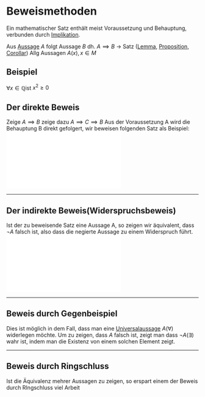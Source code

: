 # Beweismethoden
Ein mathematischer Satz enthält meist Voraussetzung und Behauptung, verbunden durch [Implikation](Aussagen.md).

Aus [Aussage](Elementare%20Logik.md#Aussageform) $A$ folgt Aussage $B$ dh. $A\implies B$
-> Satz ([Lemma](Elementare%20Logik.md), [Proposition](Elementare%20Logik.md), [Corollar](Elementare%20Logik.md))
Allg Aussagen $A(x), x\in M$
## Beispiel
$\forall x \in \mathbb Q$ist
$x^2 \geq 0$


## Der direkte Beweis
Zeige $A \implies B$ zeige dazu $A\implies C\implies B$
Aus der Voraussetzung A wird die Behauptung B direkt gefolgert, wir beweisen folgenden Satz als Beispiel:
![Gerade natürliche Zahlen](Gerade%20natürliche%20Zahlen.md)

---

## Der indirekte Beweis(Widerspruchsbeweis)
Ist der zu beweisende Satz eine Aussage A, so zeigen wir äquivalent, dass $\neg A$ falsch ist, also dass die negierte Aussage zu einem Widerspruch führt.
![Gerade Potenzen](Gerade%20Potenzen.md)

---

## Beweis durch Gegenbeispiel
Dies ist möglich in dem Fall, dass man eine [Universalaussage](Quantoren.md#Allquantor)  $A(\forall)$ widerlegen möchte. Um zu zeigen, dass $A$ falsch ist, zeigt man dass $\neg A (\exists)$ wahr ist, indem man die Existenz von einem solchen Element zeigt.

---
## Beweis durch Ringschluss
Ist die Äquivalenz mehrer Aussagen zu zeigen, so erspart einem der Beweis durch RIngschluss viel Arbeit